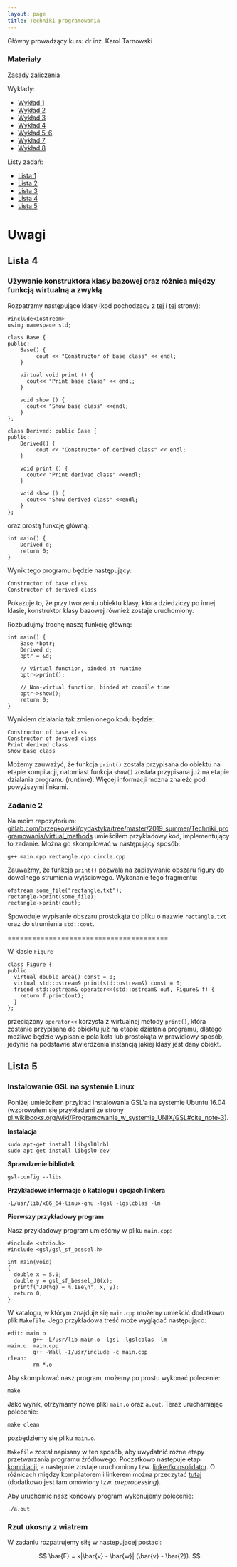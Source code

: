 ```yaml
---
layout: page
title: Techniki programowania
---
```

Główny prowadzący kurs: dr inż. Karol Tarnowski

### Materiały

[Zasady zaliczenia](../tp_zz.pdf)

Wykłady:
- [Wykład 1](../tp_w01.pdf)
- [Wykład 2](../tp_w02.pdf)
- [Wykład 3](../tp_w03.pdf)
- [Wykład 4](../tp_w04.pdf)
- [Wykład 5-6](../tp_w05.pdf)
- [Wykład 7](../tp_w07.pdf)
- [Wykład 8](../tp_w08.pdf)

Listy zadań:
- [Lista 1](../tp_l01.pdf)
- [Lista 2](../tp_l02.pdf)
- [Lista 3](../tp_l03.pdf)
- [Lista 4](../tp_l04.pdf)
- [Lista 5](../tp_l05.pdf)

# Uwagi

## Lista 4

### Używanie konstruktora klasy bazowej oraz różnica między funkcją wirtualną a zwykłą

Rozpatrzmy następujące klasy (kod pochodzący z [tej](https://www.studytonight.com/cpp/order-of-constructor-call.php) i [tej](https://www.geeksforgeeks.org/virtual-function-cpp/) strony):

```
#include<iostream>
using namespace std;

class Base {
public:
    Base() {
	     cout << "Constructor of base class" << endl;
    }

    virtual void print () {
      cout<< "Print base class" << endl;
    }

    void show () {
      cout<< "Show base class" <<endl;
    }
};

class Derived: public Base {
public:
    Derived() {
	     cout << "Constructor of derived class" << endl;
    }

    void print () {
      cout<< "Print derived class" <<endl;
    }

    void show () {
      cout<< "Show derived class" <<endl;
    }
};
```
oraz prostą funkcję główną:
```
int main() {
    Derived d;
    return 0;
}
```

Wynik tego programu będzie następujący:
```
Constructor of base class
Constructor of derived class
```

Pokazuje to, że przy tworzeniu obiektu klasy, która dziedziczy po innej klasie, konstruktor klasy bazowej również zostaje uruchomiony.


Rozbudujmy trochę naszą funkcję główną:
```
int main() {
    Base *bptr;
    Derived d;
    bptr = &d;

    // Virtual function, binded at runtime
    bptr->print();

    // Non-virtual function, binded at compile time
    bptr->show();
    return 0;
}
```
Wynikiem działania tak zmienionego kodu będzie:
```
Constructor of base class
Constructor of derived class
Print derived class
Show base class
```
Możemy zauważyć, że funkcja `print()` została przypisana do obiektu na etapie kompilacji, natomiast funkcja `show()` została przypisana już na etapie dzialania programu (runtime). Więcej informacji można znaleźć pod powyższymi linkami.

### Zadanie 2

Na moim repozytorium: [gitlab.com/brzepkowski/dydaktyka/tree/master/2019_summer/Techniki_programowania/virtual_methods](https://gitlab.com/brzepkowski/dydaktyka/tree/master/2019_summer/Techniki_programowania/virtual_methods) umieściłem przykładowy kod, implementujący to zadanie. Można go skompilować w następujący sposób:
```
g++ main.cpp rectangle.cpp circle.cpp
```

Zauważmy, że funkcja `print()` pozwala na zapisywanie obszaru figury do dowolnego strumienia wyjściowego. Wykonanie tego fragmentu:
```
ofstream some_file("rectangle.txt");
rectangle->print(some_file);
rectangle->print(cout);
```
Spowoduje wypisanie obszaru prostokąta do pliku o nazwie `rectangle.txt` oraz do strumienia `std::cout`.

=======================================

W klasie `Figure`
```
class Figure {
public:
  virtual double area() const = 0;
  virtual std::ostream& print(std::ostream&) const = 0;
  friend std::ostream& operator<<(std::ostream& out, Figure& f) {
    return f.print(out);
  }
};
```
przeciążony `operator<<` korzysta z wirtualnej metody `print()`, która zostanie przypisana do obiektu już na etapie działania programu, dlatego możliwe będzie wypisanie pola koła lub prostokąta w prawidlowy sposób, jedynie na podstawie stwierdzenia instancją jakiej klasy jest dany obiekt.

## Lista 5

### Instalowanie GSL na systemie Linux

Poniżej umieściłem przykład instalowania GSL'a na systemie Ubuntu 16.04 (wzorowałem się przykładami ze strony [pl.wikibooks.org/wiki/Programowanie_w_systemie_UNIX/GSL#cite_note-3](https://pl.wikibooks.org/wiki/Programowanie_w_systemie_UNIX/GSL#cite_note-3)).

**Instalacja**
```
sudo apt-get install libgsl0ldbl
sudo apt-get install libgsl0-dev
```
**Sprawdzenie bibliotek**
```
gsl-config --libs
```
**Przykładowe informacje o katalogu i opcjach linkera**
```
-L/usr/lib/x86_64-linux-gnu -lgsl -lgslcblas -lm
```

**Pierwszy przykładowy program**

Nasz przykladowy program umieśćmy w pliku `main.cpp`:
```
#include <stdio.h>
#include <gsl/gsl_sf_bessel.h>

int main(void)
{
  double x = 5.0;
  double y = gsl_sf_bessel_J0(x);
  printf("J0(%g) = %.18e\n", x, y);
  return 0;
}
```
W katalogu, w którym znajduje się `main.cpp` możemy umieścić dodatkowo plik `Makefile`. Jego przykładowa treść może wyglądać następująco:
```
edit: main.o
        g++ -L/usr/lib main.o -lgsl -lgslcblas -lm
main.o: main.cpp
        g++ -Wall -I/usr/include -c main.cpp
clean:
        rm *.o
```
Aby skompilować nasz program, możemy po prostu wykonać polecenie:
```
make
```
Jako wynik, otrzymamy nowe pliki `main.o` oraz `a.out`. Teraz uruchamiając polecenie:
```
make clean
```
pozbędziemy się pliku `main.o`.

`Makefile` został napisany w ten sposób, aby uwydatnić różne etapy przetwarzania programu źródłowego. Poczatkowo następuje etap [kompilacji](https://en.wikipedia.org/wiki/Compiler), a następnie zostaje uruchomiony tzw. [linker/konsolidator](https://en.wikipedia.org/wiki/Linker_(computing)). O różnicach między kompilatorem i linkerem można przeczytać [tutaj](https://stackoverflow.com/questions/6264249/how-does-the-compilation-linking-process-work) (dodatkowo jest tam omówiony tzw. *preprocessing*).

Aby uruchomić nasz końcowy program wykonujemy polecenie:
```
./a.out
```
### Rzut ukosny z wiatrem

W zadaniu rozpatrujemy siłę w nastepujacej postaci:

$$ \bar{F} = k|\bar{v} - \bar{w}| (\bar{v} - \bar{2}).  $$
